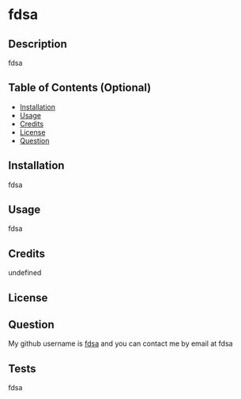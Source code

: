 
# fdsa
## Description

fdsa

## Table of Contents (Optional)

- [Installation](#installation)
- [Usage](#usage)
- [Credits](#credits)
- [License](#license)
- [Question](#question)

## Installation

fdsa

## Usage

fdsa

## Credits

undefined
        
## License



## Question

My github username is [fdsa](https://www.github.com/fdsa) and you can contact me by email at fdsa

        
## Tests

fdsa
    